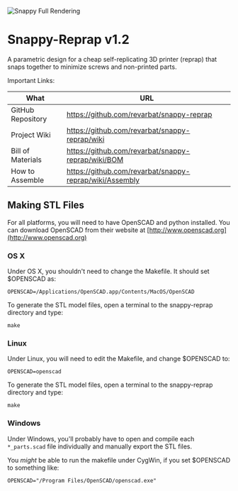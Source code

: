 ![Snappy Full Rendering](https://github.com/revarbat/snappy-reprap/wiki/snappy_small.png)

# Snappy-Reprap v1.2
A parametric design for a cheap self-replicating 3D printer (reprap) that snaps together to minimize screws and non-printed parts.

Important Links:

What              | URL
----------------- | -------------------------------------------------------
GitHub Repository | https://github.com/revarbat/snappy-reprap
Project Wiki      | https://github.com/revarbat/snappy-reprap/wiki
Bill of Materials | https://github.com/revarbat/snappy-reprap/wiki/BOM
How to Assemble   | https://github.com/revarbat/snappy-reprap/wiki/Assembly

## Making STL Files
For all platforms, you will need to have OpenSCAD and python installed. You can download OpenSCAD from their website at [http://www.openscad.org](http://www.openscad.org)

### OS X
Under OS X, you shouldn't need to change the Makefile.  It should set $OPENSCAD as:

```
OPENSCAD=/Applications/OpenSCAD.app/Contents/MacOS/OpenSCAD
```

To generate the STL model files, open a terminal to the snappy-reprap directory and type:

```
make
```

### Linux
Under Linux, you will need to edit the Makefile, and change $OPENSCAD to:

```
OPENSCAD=openscad
```

To generate the STL model files, open a terminal to the snappy-reprap directory and type:

```
make
```

### Windows
Under Windows, you'll probably have to open and compile each `*_parts.scad` file individually and manually export the STL files.

You _might_ be able to run the makefile under CygWin, if you set $OPENSCAD to something like:

```
OPENSCAD="/Program Files/OpenSCAD/openscad.exe"
```

